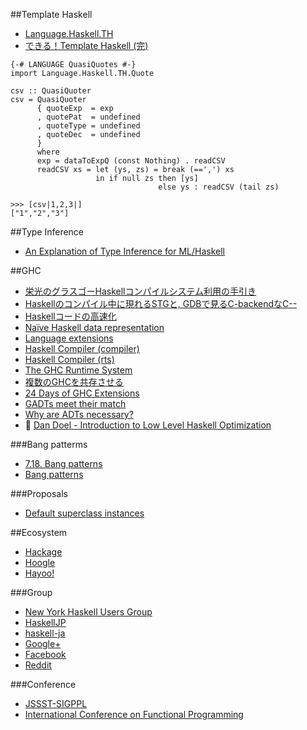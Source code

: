 ##Template Haskell
* [Language.Haskell.TH](http://hackage.haskell.org/package/template-haskell-2.5.0.0/docs/Language-Haskell-TH.html)
* [できる！Template Haskell (完)](http://haskell.g.hatena.ne.jp/mr_konn/20111218/1324220725)

```
{-# LANGUAGE QuasiQuotes #-}
import Language.Haskell.TH.Quote

csv :: QuasiQuoter
csv = QuasiQuoter
      { quoteExp  = exp
      , quotePat  = undefined
      , quoteType = undefined
      , quoteDec  = undefined
      }
      where
      exp = dataToExpQ (const Nothing) . readCSV
      readCSV xs = let (ys, zs) = break (==',') xs
                   in if null zs then [ys]
                                 else ys : readCSV (tail zs)
```

```
>>> [csv|1,2,3|]
["1","2","3"]
```

##Type Inference
* [An Explanation of Type Inference for ML/Haskell](http://jozefg.bitbucket.org/posts/2015-02-28-type-inference.html)

##GHC
* [栄光のグラスゴーHaskellコンパイルシステム利用の手引き](http://www.kotha.net/ghcguide_ja/latest/)
* [Haskellのコンパイル中に現れるSTGと, GDBで見るC-backendなC--](http://d.hatena.ne.jp/suztomo/20111224/1324718354)
* [Haskellコードの高速化](http://www.kotha.net/hperf/)
* [Naïve Haskell data representation](http://www.scs.stanford.edu/14sp-cs240h/slides/memory-slides.html#(11))
* [Language extensions](http://www.scs.stanford.edu/14sp-cs240h/slides/extensions-slides.html)
* [Haskell Compiler (compiler)](http://www.scs.stanford.edu/14sp-cs240h/slides/ghc-compiler-slides.html)
* [Haskell Compiler (rts)](http://www.scs.stanford.edu/14sp-cs240h/slides/ghc-rts.pdf)
* [The GHC Runtime System](http://ezyang.com/jfp-ghc-rts-draft.pdf)
* [複数のGHCを共存させる](http://d.hatena.ne.jp/kazu-yamamoto/20140415/1397528405)
* [24 Days of GHC Extensions](https://ocharles.org.uk/blog/pages/2014-12-01-24-days-of-ghc-extensions.html)
* [GADTs meet their match](http://research.microsoft.com/en-us/um/people/simonpj/papers/pattern-matching/gadtpm.pdf)
* [Why are ADTs necessary?](http://www.reddit.com/r/haskell/comments/2z1n16/why_are_adts_necessary/)
* 🎥 [Dan Doel - Introduction to Low Level Haskell Optimization](https://www.youtube.com/watch?v=McFNkLPTOSY)

###Bang patterms
* [7.18. Bang patterns](https://downloads.haskell.org/~ghc/latest/docs/html/users_guide/bang-patterns.html)
* [Bang patterns](https://ghc.haskell.org/trac/haskell-prime/wiki/BangPatterns)

###Proposals
* [Default superclass instances](https://ghc.haskell.org/trac/ghc/wiki/DefaultSuperclassInstances)


##Ecosystem
* [Hackage](http://hackage.haskell.org/)
* [Hoogle](https://www.haskell.org/hoogle/)
* [Hayoo!](http://hayoo.fh-wedel.de/)

###Group
* [New York Haskell Users Group](http://www.meetup.com/NY-Haskell/)
* [HaskellJP](http://wiki.haskell.jp/)
* [haskell-ja](http://chaton.practical-scheme.net/haskell-ja/)
* [Google+](https://plus.google.com/communities/104818126031270146189)
* [Facebook](https://www.facebook.com/groups/programming.haskell)
* [Reddit](http://www.reddit.com/r/haskell/)

###Conference
* [JSSST-SIGPPL](http://ppl.jssst.or.jp/)
* [International Conference on Functional Programming](http://www.icfpconference.org/)
